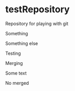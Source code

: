 # testRepository
Repository for playing with git

Something

Something else

Testing

Merging

Some text

No merged
